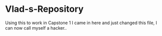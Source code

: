 # Vlad-s-Repository
Using this to work in Capstone 1 
I came in here and just changed this file, I can now call myself a hacker..
